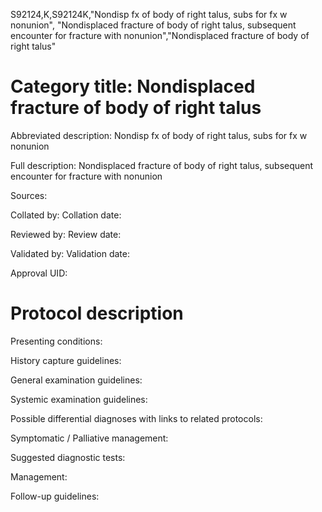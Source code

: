 S92124,K,S92124K,"Nondisp fx of body of right talus, subs for fx w nonunion", "Nondisplaced fracture of body of right talus, subsequent encounter for fracture with nonunion","Nondisplaced fracture of body of right talus"
# Category title: Nondisplaced fracture of body of right talus

Abbreviated description: Nondisp fx of body of right talus, subs for fx w nonunion

Full description: Nondisplaced fracture of body of right talus, subsequent encounter for fracture with nonunion

Sources:

Collated by:
Collation date:

Reviewed by:
Review date:

Validated by:
Validation date:

Approval UID:

# Protocol description

Presenting conditions:

History capture guidelines:

General examination guidelines:

Systemic examination guidelines:

Possible differential diagnoses with links to related protocols:

Symptomatic / Palliative management:

Suggested diagnostic tests:

Management:

Follow-up guidelines:
